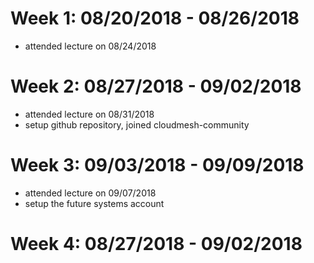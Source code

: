 Week 1: 08/20/2018 - 08/26/2018
===============================

* attended lecture on 08/24/2018

Week 2: 08/27/2018 - 09/02/2018
===============================

* attended lecture on 08/31/2018
* setup github repository, joined cloudmesh-community 

Week 3: 09/03/2018 - 09/09/2018
===============================

* attended lecture on 09/07/2018
* setup the future systems account

Week 4: 08/27/2018 - 09/02/2018
===============================



